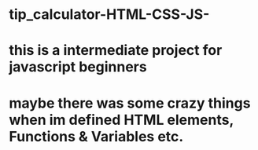 # tip_calculator-HTML-CSS-JS-
# this is a intermediate project for javascript beginners
# maybe there was some crazy things when im defined HTML elements, Functions & Variables etc.
